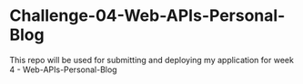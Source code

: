 # Challenge-04-Web-APIs-Personal-Blog
This repo will be used for submitting and deploying my application for week 4 - Web-APIs-Personal-Blog
